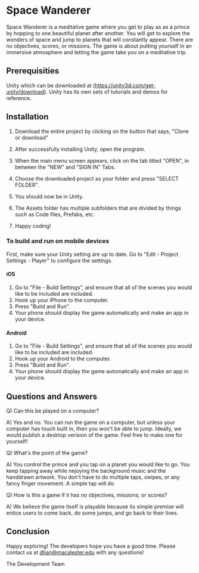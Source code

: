 # Space Wanderer
Space Wanderer is a meditative game where you get to play as as a prince by hopping to one beautiful planet after another. You will get to explore the wonders of space and jump to planets that will constantly appear. There are no objectives, scores, or missions. The game is about putting yourself in an immersive atmosphere and letting the game take you on a meditative trip.  

## Prerequisities
Unity which can be downloaded at (https://unity3d.com/get-unity/download). Unity has its own sets of tutorials and demos for reference. 

## Installation 
1) Download the entire project by clicking on the button that says, "Clone or download"

2) After successfully installing Unity, open the program. 

3) When the main menu screen appears, click on the tab titled "OPEN", in between the "NEW" and "SIGN IN" Tabs. 

4) Choose the downloaded project as your folder and press "SELECT FOLDER".

5) You should now be in Unity.

6) The Assets folder has multiple subfolders that are divided by things such as Code files, Prefabs, etc.

7) Happy coding!

### To build and run on mobile devices

First, make sure your Unity setting are up to date. Go to "Edit - Project Settings - Player" to configure the settings.

#### iOS

1) Go to "File - Build Settings", and ensure that all of the scenes you would like to be included are included. 
2) Hook up your iPhone to the computer.
3) Press "Build and Run".
4) Your phone should display the game automatically and make an app in your device.

#### Android 

1) Go to "File - Build Settings", and ensure that all of the scenes you would like to be included are included. 
2) Hook up your Android to the computer.
3) Press "Build and Run".
4) Your phone should display the game automatically and make an app in your device.

## Questions and Answers

Q) Can this be played on a computer?

A) Yes and no. You can run the game on a computer, but unless your computer has touch built in, then you won't be able to jump. Ideally, we would publish a desktop verision of the game. Feel free to make one for yourself!

Q) What's the point of the game? 

A) You control the prince and you tap on a planet you would like to go. You keep tapping away while nejoying the background music and the handdrawn artwork. You don't have to do multiple taps, swipes, or any fancy finger movement. A simple tap will do. 

Q) How is this a game if it has no objectives, missions, or scores?

A)  We believe the game itself is playable because its simple premise will entice users to come back, do some jumps, and go back to their lives. 

## Conclusion

Happy exploring! The developers hope you have a good time. Please contact us at dhan@macalester.edu with any questions!

The Development Team 


